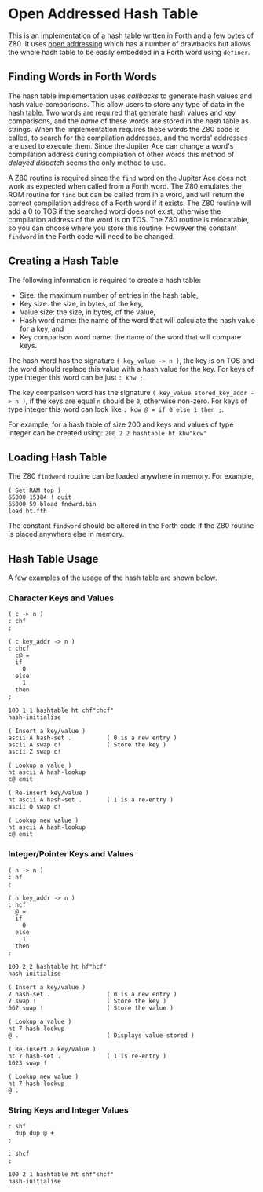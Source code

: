 # Open Addressed Hash Table
This is an implementation of a hash table written in Forth and a few bytes of Z80. It uses [open addressing](https://en.wikipedia.org/wiki/Open_addressing) which has a number of drawbacks but allows the whole hash table to be easily embedded in a Forth word using `definer`.

## Finding Words in Forth Words
The hash table implementation uses _callbacks_ to generate hash values and hash value comparisons. This allow users to store any type of data in the hash table. Two words are required that generate hash values and key comparisons, and the _name_ of these words are stored in the hash table as strings. When the implementation requires these words the Z80 code is called, to search for the compilation addresses, and the words' addresses are used to execute them. Since the Jupiter Ace can change a word's compilation address during compilation of other words this method of _delayed dispatch_ seems the only method to use. 

A Z80 routine is required since the `find` word on the Jupiter Ace does not work as expected when called from a Forth word. The Z80 emulates the ROM routine for `find` but can be called from in a word, and will return the correct compilation address of a Forth word if it exists. The Z80 routine will add a 0 to TOS if the searched word does not exist, otherwise the compilation address of the word is on TOS. The Z80 routine is relocatable, so you can choose where you store this routine. However the constant `findword` in the Forth code will need to be changed.

## Creating a Hash Table
The following information is required to create a hash table:
* Size: the maximum number of entries in the hash table,
* Key size: the size, in bytes, of the key,
* Value size: the size, in bytes, of the value,
* Hash word name: the name of the word that will calculate the hash value for a key, and
* Key comparison word name: the name of the word that will compare keys.

The hash word has the signature `( key_value -> n )`, the key is on TOS and the word should replace this value with a hash value for the key. For keys of type integer this word can be just `: khw ;`.

The key comparison word has the signature `( key_value stored_key_addr -> n )`, if the keys are equal `n` should be `0`, otherwise non-zero. For keys of type integer this word can look like `: kcw @ = if 0 else 1 then ;`.

For example, for a hash table of size 200 and keys and values of type integer can be created using:
`200 2 2 hashtable ht khw"kcw"`

## Loading Hash Table
The Z80 `findword` routine can be loaded anywhere in memory. For example,
```
( Set RAM top )
65000 15384 ! quit
65000 59 bload fndwrd.bin
load ht.fth
```

The constant `findword` should be altered in the Forth code if the Z80 routine is placed anywhere else in memory.

## Hash Table Usage
A few examples of the usage of the hash table are shown below.

### Character Keys and Values
```forth
( c -> n )
: chf
;

( c key_addr -> n )
: chcf
  c@ =
  if
    0
  else
    1
  then
;

100 1 1 hashtable ht chf"chcf"
hash-initialise

( Insert a key/value )
ascii A hash-set .          ( 0 is a new entry )
ascii A swap c!             ( Store the key )
ascii Z swap c!

( Lookup a value )
ht ascii A hash-lookup
c@ emit

( Re-insert key/value )
ht ascii A hash-set .       ( 1 is a re-entry )
ascii Q swap c!

( Lookup new value )
ht ascii A hash-lookup
c@ emit
```

### Integer/Pointer Keys and Values
```forth
( n -> n )
: hf
;

( n key_addr -> n )
: hcf
  @ =
  if
    0
  else
    1
  then
;

100 2 2 hashtable ht hf"hcf"
hash-initialise

( Insert a key/value )
7 hash-set .                ( 0 is a new entry )
7 swap !                    ( Store the key )
667 swap !                  ( Store the value )

( Lookup a value )
ht 7 hash-lookup
@ .                         ( Displays value stored )

( Re-insert a key/value )
ht 7 hash-set .             ( 1 is re-entry )
1023 swap !

( Lookup new value )
ht 7 hash-lookup
@ .
```

### String Keys and Integer Values
```forth
: shf
  dup dup @ +
;

: shcf
;

100 2 1 hashtable ht shf"shcf"
hash-initialise


```